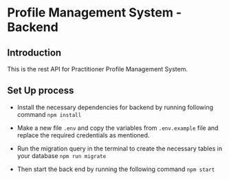 # Profile Management System - Backend

## Introduction

This is the rest API for Practitioner Profile Management System.

## Set Up process

- Install the necessary dependencies for backend by running following command `npm install`

- Make a new file `.env` and copy the variables from `.env.example` file and replace the required credentials as mentioned.
- Run the migration query in the terminal to create the necessary tables in your database `npm run migrate`
- Then start the back end by running the following command `npm start`
